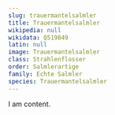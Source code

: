 ```yaml
---
slug: trauermantelsalmler
title: Trauermantelsalmler
wikipedia: null
wikidata: Q519849
latin: null
image: Trauermantelsalmler
class: Strahlenflosser
order: Salmlerartige
family: Echte Salmler
species: Trauermantelsalmler
---
```


I am content.
